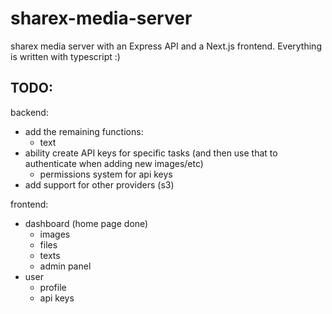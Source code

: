 # sharex-media-server

sharex media server with an Express API and a Next.js frontend. Everything is written with typescript :)

## TODO:

backend:

-   add the remaining functions:
    -   text
-   ability create API keys for specific tasks (and then use that to authenticate when adding new images/etc)
    -   permissions system for api keys
-   add support for other providers (s3)

frontend:

-   dashboard (home page done)
    -   images
    -   files
    -   texts
    -   admin panel
-   user
    -   profile
    -   api keys

